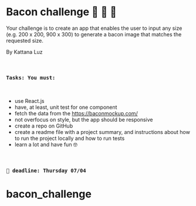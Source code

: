 # Bacon challenge 🥓 🥓 🥓

Your challenge is to create an app that enables the user to input any size (e.g. 200 x 200, 900 x 300) to generate a bacon image that matches the requested size.

By Kattana Luz

<br>

### `Tasks: You must:`

<br>

- use React.js
- have, at least, unit test for one component
- fetch the data from the https://baconmockup.com/
- not overfocus on style, but the app should be responsive
- create a repo on GitHub
- create a readme file with a project summary, and instructions about how to run the project locally and how to run tests
- learn a lot and have fun 🤓

<br>

### `📅 deadline: Thursday 07/04`
# bacon_challenge
